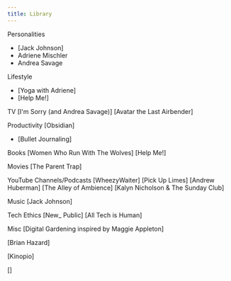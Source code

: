 ```yaml
---
title: Library
---
```


Personalities
- [Jack Johnson]
- Adriene Mischler
- Andrea Savage


Lifestyle
- [Yoga with Adriene]
- [Help Me!]


TV
[I'm Sorry (and Andrea Savage)]
[Avatar the Last Airbender]


Productivity 
[Obsidian]
- [Bullet Journaling]

Books
[Women Who Run With The Wolves]
[Help Me!]

Movies
[The Parent Trap]


YouTube Channels/Podcasts
[WheezyWaiter]
[Pick Up Limes]
[Andrew Huberman]
[The Alley of Ambience]
[Kalyn Nicholson & The Sunday Club]

Music
[Jack Johnson]

Tech Ethics
[New_ Public]
[All Tech is Human]

Misc
[Digital Gardening inspired by Maggie Appleton]















[Brian Hazard]



[Kinopio]

[]